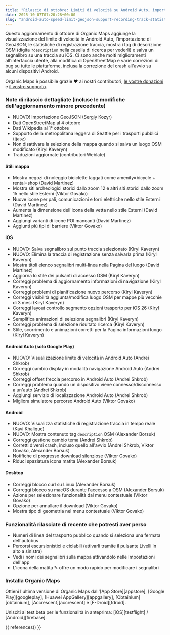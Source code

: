 ```yaml
---
title: "Rilascio di ottobre: Limiti di velocità su Android Auto, importazione GeoJSON, statistiche di registrazione traccia, visualizzazione tag descrizione OSM, salvataggio segnalibro sulla traccia selezionata su iOS e altro ancora"
date: 2025-10-07T07:20:28+00:00
slug: "android-auto-speed-limit-geojson-support-recording-track-statistics-osm-description-display"
---
```


Questo aggiornamento di ottobre di Organic Maps aggiunge la visualizzazione del limite di velocità in Android Auto, l'importazione di GeoJSON, le statistiche di registrazione traccia, mostra i tag di descrizione OSM (digita `?description` nella casella di ricerca per vederli) e salva un segnalibro su una traccia su iOS. Ci sono anche molti miglioramenti all'interfaccia utente, alla modifica di OpenStreetMap e varie correzioni di bug su tutte le piattaforme, inclusa la correzione del crash all'avvio su alcuni dispositivi Android.

Organic Maps è possibile grazie ❤️ ai nostri contributori, [le vostre donazioni](@/donate/index.it.md) e [il vostro supporto](@/contribute/index.it.md).

### Note di rilascio dettagliate (incluse le modifiche dell'aggiornamento minore precedente)

- NUOVO! Importazione GeoJSON (Sergiy Kozyr)
- Dati OpenStreetMap al 4 ottobre
- Dati Wikipedia al 1° ottobre
- Supporto della metropolitana leggera di Seattle per i trasporti pubblici (tjasz)
- Non disattivare la selezione della mappa quando si salva un luogo OSM modificato (Kiryl Kaveryn)
- Traduzioni aggiornate (contributori Weblate)

#### Stili mappa

- Mostra negozi di noleggio biciclette taggati come amenity=bicycle + rental=shop (David Martinez)
- Mostra siti archeologici storici dallo zoom 12 e altri siti storici dallo zoom 15 nello stile Esterni (Viktor Govako)
- Nuove icone per pali, comunicazioni e torri elettriche nello stile Esterni (David Martinez)
- Aumenta la dimensione dell'icona della vetta nello stile Esterni (David Martinez)
- Aggiungi varianti di icone POI mancanti (David Martinez)
- Aggiunti più tipi di barriere (Viktor Govako)

#### iOS

- NUOVO: Salva segnalibro sul punto traccia selezionato (Kiryl Kaveryn)
- NUOVO: Elimina la traccia di registrazione senza salvarla prima (Kiryl Kaveryn)
- Mostra titoli elenco segnalibri multi-linea nella Pagina del luogo (David Martinez)
- Aggiorna lo stile dei pulsanti di accesso OSM (Kiryl Kaveryn)
- Correggi problema di aggiornamento informazioni di navigazione (Kiryl Kaveryn)
- Correggi problemi di pianificazione nuovo percorso (Kiryl Kaveryn)
- Correggi visibilità aggiunta/modifica luogo OSM per mappe più vecchie di 3 mesi (Kiryl Kaveryn)
- Correggi layout controllo segmento opzioni trasporto per iOS 26 (Kiryl Kaveryn)
- Semplifica animazioni di selezione segnalibri (Kiryl Kaveryn)
- Correggi problema di selezione risultato ricerca (Kiryl Kaveryn)
- Stile, scorrimento e animazioni corretti per la Pagina informazioni luogo (Kiryl Kaveryn)

#### Android Auto (solo Google Play)

- NUOVO: Visualizzazione limite di velocità in Android Auto (Andrei Shkrob)
- Correggi cambio display in modalità navigazione Android Auto (Andrei Shkrob)
- Correggi offset freccia percorso in Android Auto (Andrei Shkrob)
- Correggi problema quando un dispositivo viene connesso/disconnesso a un'auto (Andrei Shkrob)
- Aggiungi servizio di localizzazione Android Auto (Andrei Shkrob)
- Migliora simulatore percorso Android Auto (Viktor Govako)

#### Android

- NUOVO: Visualizza statistiche di registrazione traccia in tempo reale (Kavi Khalique)
- NUOVO: Mostra contenuto tag `description` OSM (Alexander Borsuk)
- Correggi gestione cambio tema (Andrei Shkrob)
- Corretti diversi crash, incluso quello all'avvio (Andrei Shkrob, Viktor Govako, Alexander Borsuk)
- Notifiche di progresso download silenziose (Viktor Govako)
- Riduci spaziatura icona matita (Alexander Borsuk)

#### Desktop

- Correggi blocco curl su Linux (Alexander Borsuk)
- Correggi blocco su macOS durante l'accesso a OSM (Alexander Borsuk)
- Azione per selezionare funzionalità dal menu contestuale (Viktor Govako)
- Opzione per annullare il download (Viktor Govako)
- Mostra tipo di geometria nel menu contestuale (Viktor Govako)

### Funzionalità rilasciate di recente che potresti aver perso

- Numeri di linea del trasporto pubblico quando si seleziona una fermata dell'autobus
- Percorsi escursionistici e ciclabili (attivarli tramite il pulsante Livelli in alto a sinistra)
- Vedi i nomi dei segnalibri sulla mappa attivandolo nelle Impostazioni dell'app
- L'icona della matita ✎ offre un modo rapido per modificare i segnalibri

### Installa Organic Maps

Ottieni l'ultima versione di Organic Maps dall'[App Store][appstore], [Google Play][googleplay], [Huawei AppGallery][appgallery], [Obtainium][obtainium], [Accrescent][accrescent] e [F-Droid][fdroid].

Unisciti ai test beta per le funzionalità in anteprima: [iOS][testflight] / [Android][firebase].

{{ references() }}
